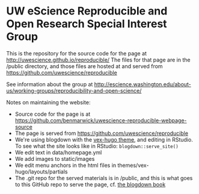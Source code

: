 UW eScience Reproducible and Open Research Special Interest Group
============

This is the repository for the source code for the page at http://uwescience.github.io/reproducible/ The files for that page are in the /public directory, and those files are hosted at and served from https://github.com/uwescience/reproducible

See information about the group at http://escience.washington.edu/about-us/working-groups/reproducibility-and-open-science/
 
Notes on maintaining the website:

- Source code for the page is at https://github.com/benmarwick/uwescience-reproducible-webpage-source
- The page is served from https://github.com/uwescience/reproducible 
- We're using blogdown with the [vex-hugo theme](https://github.com/themefisher/vex-hugo), and editing in RStudio. To see what the site looks like in RStudio: `blogdown::serve_site()`
- We edit text in data/homepage.yml
- We add images to static/images
- We edit menu anchors in the html files in themes/vex-hugo/layouts/partials
- The .git repo for the served materials is in /public, and this is what goes to this GitHub repo to serve the page, cf. [the blogdown book](https://bookdown.org/yihui/blogdown/github-pages.html)

